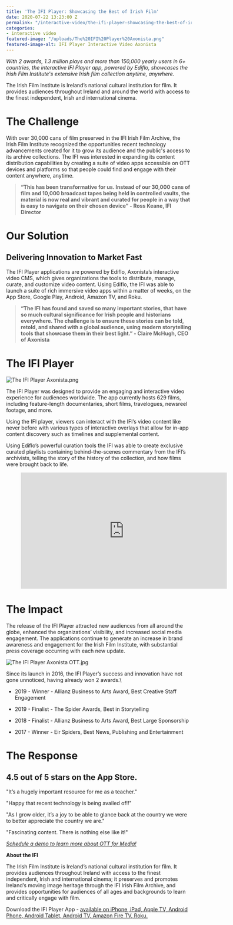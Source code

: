 ```yaml
---
title: 'The IFI Player: Showcasing the Best of Irish Film'
date: 2020-07-22 13:23:00 Z
permalink: "/interactive-video/the-ifi-player-showcasing-the-best-of-irish-film/"
categories:
- interactive video
featured-image: "/uploads/The%20IFI%20Player%20Axonista.png"
featured-image-alt: IFI Player Interactive Video Axonista
---
```


*With 2 awards, 1.3 million plays and more than 150,000 yearly users in 6\+ countries, the interactive IFI Player app, powered by Ediflo, showcases the Irish Film Institute's extensive Irish film collection anytime, anywhere.*

The Irish Film Institute is Ireland’s national cultural institution for film. It provides audiences throughout Ireland and around the world with access to the finest independent, Irish and international cinema.

# The Challenge

With over 30,000 cans of film preserved in the IFI Irish Film Archive, the Irish Film Institute recognized the opportunities recent technology advancements created for it to grow its audience and the public's access to its archive collections. The IFI was interested in expanding its content distribution capabilities by creating a suite of video apps accessible on OTT devices and platforms so that people could find and engage with their content anywhere, anytime.

> **“This has been transformative for us. Instead of our 30,000 cans of film and 10,000 broadcast tapes being held in controlled vaults, the material is now real and vibrant and curated for people in a way that is easy to navigate on their chosen device” - Ross Keane, IFI Director**

# Our Solution

## Delivering Innovation to Market Fast

The IFI Player applications are powered by Ediflo, Axonista’s interactive video CMS, which gives organizations the tools to distribute, manage, curate, and customize video content. Using Ediflo, the IFI was able to launch a suite of rich immersive video apps within a matter of weeks, on the App Store, Google Play, Android, Amazon TV, and Roku.

> **“The IFI has found and saved so many important stories, that have so much cultural significance for Irish people and historians everywhere. The challenge is to ensure these stories can be told, retold, and shared with a global audience, using modern storytelling tools that showcase them in their best light.” - Claire McHugh, CEO of Axonista**

# The IFI Player

![The IFI Player Axonista.png](/uploads/The%20IFI%20Player%20Axonista.png)

The IFI Player was designed to provide an engaging and interactive video experience for audiences worldwide. The app currently hosts 629 films, including feature-length documentaries, short films, travelogues, newsreel footage, and more.

Using the IFI player, viewers can interact with the IFI’s video content like never before with various types of interactive overlays that allow for in-app content discovery such as timelines and supplemental content.

Using Ediflo’s powerful curation tools the IFI was able to create exclusive curated playlists containing behind-the-scenes commentary from the IFI’s archivists, telling the story of the history of the collection, and how films were brought back to life.

<figure class="video_container">
<iframe width="560" height="315" src="https://www.youtube.com/embed/WUWSFkCCwPI" frameborder="0" allow="accelerometer; autoplay; encrypted-media; gyroscope; picture-in-picture" allowfullscreen></iframe>
</figure>

# The Impact

The release of the IFI Player attracted new audiences from all around the globe, enhanced the organizations’ visibility, and increased social media engagement. The applications continue to generate an increase in brand awareness and engagement for the Irish Film Institute, with substantial press coverage occurring with each new update.

![The IFI Player Axonista OTT.jpg](/uploads/The%20IFI%20Player%20Axonista%20OTT.jpg)

Since its launch in 2016, the IFI Player’s success and innovation have not gone unnoticed, having already won 2 awards.\\

* 2019 - Winner - Allianz Business to Arts Award, Best Creative Staff Engagement

* 2019 - Finalist - The Spider Awards, Best in Storytelling

* 2018 - Finalist - Allianz Business to Arts Award, Best Large Sponsorship

* 2017 - Winner - Eir Spiders, Best News, Publishing and Entertainment

# The Response

## **4.5 out of 5 stars** on the App Store.

"It’s a hugely important resource for me as a teacher."

"Happy that recent technology is being availed of!!"

"As I grow older, it’s a joy to be able to glance back at the country we were to better appreciate the country we are."

"Fascinating content. There is nothing else like it!"

*[Schedule a demo to learn more about OTT for Media!](https://www.axonista.com/demo)*

**About the IFI**

The Irish Film Institute is Ireland’s national cultural institution for film. It provides audiences throughout Ireland with access to the finest independent, Irish and international cinema; it preserves and promotes Ireland’s moving image heritage through the IFI Irish Film Archive, and provides opportunities for audiences of all ages and backgrounds to learn and critically engage with film.

Download the IFI Player App - [available on iPhone, iPad, Apple TV, Android Phone, Android Tablet, Android TV, Amazon Fire TV, Roku.](https://ifiplayer.ie/app/)